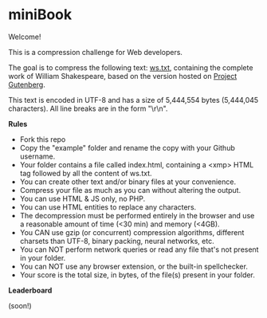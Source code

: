 miniBook
===

Welcome!

This is a compression challenge for Web developers.

The goal is to compress the following text: [ws.txt](http://xem.github.io/miniBook/ws.txt),
containing the complete work of William Shakespeare,
based on the version hosted on [Project Gutenberg](http://www.gutenberg.org/ebooks/100).

This text is encoded in UTF-8 and has a size of 5,444,554 bytes (5,444,045 characters).
All line breaks are in the form "\r\n".

**Rules**

- Fork this repo
- Copy the "example" folder and rename the copy with your Github username.
- Your folder contains a file called index.html, containing a &lt;xmp> HTML tag followed by all the content of ws.txt.
- You can create other text and/or binary files at your convenience.
- Compress your file as much as you can without altering the output.
- You can use HTML & JS only, no PHP.
- You can use HTML entities to replace any characters.
- The decompression must be performed entirely in the browser and use a reasonable amount of time (<30 min) and memory (<4GB).
- You CAN use gzip (or concurrent) compression algorithms, different charsets than UTF-8, binary packing, neural networks, etc.
- You can NOT perform network queries or read any file that's not present in your folder.
- You can NOT use any browser extension, or the built-in spellchecker.
- Your score is the total size, in bytes, of the file(s) present in your folder.

**Leaderboard**

(soon!)
